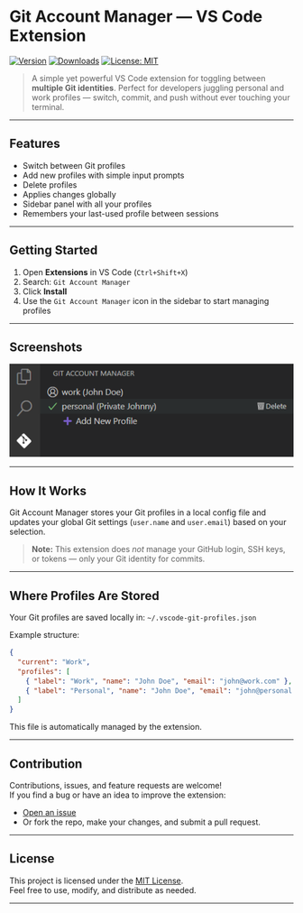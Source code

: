 # Git Account Manager — VS Code Extension

[![Version](https://img.shields.io/visual-studio-marketplace/v/99sharmatushar.git-account-manager.svg?label=VS%20Code%20Marketplace)](https://marketplace.visualstudio.com/items?itemName=99sharmatushar.git-account-manager)
[![Downloads](https://img.shields.io/visual-studio-marketplace/d/99sharmatushar.git-account-manager.svg?label=Downloads)](https://marketplace.visualstudio.com/items?itemName=99sharmatushar.git-account-manager)
[![License: MIT](https://img.shields.io/badge/license-MIT-blue.svg)](LICENSE.md)

> A simple yet powerful VS Code extension for toggling between **multiple Git identities**. Perfect for developers juggling personal and work profiles — switch, commit, and push without ever touching your terminal.

---

## Features

- Switch between Git profiles
- Add new profiles with simple input prompts
- Delete profiles
- Applies changes globally
- Sidebar panel with all your profiles
- Remembers your last-used profile between sessions

---

## Getting Started

1. Open **Extensions** in VS Code (`Ctrl+Shift+X`)
2. Search: `Git Account Manager`
3. Click **Install**
4. Use the `Git Account Manager` icon in the sidebar to start managing profiles

---

## Screenshots

![Sidebar View](media/sidepanel.png)

---

## How It Works

Git Account Manager stores your Git profiles in a local config file and updates your global Git settings (`user.name` and `user.email`) based on your selection.

> **Note:** This extension does _not_ manage your GitHub login, SSH keys, or tokens — only your Git identity for commits.

---

## Where Profiles Are Stored

Your Git profiles are saved locally in: `~/.vscode-git-profiles.json`

Example structure:
```json
{
  "current": "Work",
  "profiles": [
    { "label": "Work", "name": "John Doe", "email": "john@work.com" },
    { "label": "Personal", "name": "John Doe", "email": "john@personal.com" }
  ]
}
```
This file is automatically managed by the extension.

---

## Contribution

Contributions, issues, and feature requests are welcome!  
If you find a bug or have an idea to improve the extension:

- [Open an issue](https://github.com/99sharmatushar/Git-Account-Manager/issues)
- Or fork the repo, make your changes, and submit a pull request.

---

## License

This project is licensed under the [MIT License](LICENSE.md).  
Feel free to use, modify, and distribute as needed.

---
